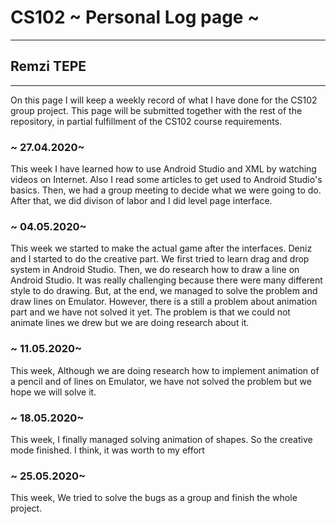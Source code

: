 # CS102 ~ Personal Log page ~
****
## Remzi TEPE
****

On this page I will keep a weekly record of what I have done for the CS102 group project. This page will be submitted together with the rest of the repository, in partial fulfillment of the CS102 course requirements.

### ~ 27.04.2020~
This week I have learned how to use Android Studio and XML by watching videos on Internet. Also I read some articles
to get used to Android Studio's basics.
Then, we had a group meeting to decide what we were going to do. After that, we did divison of labor and I did level
page interface.

### ~ 04.05.2020~
This week we started to make the actual game after the interfaces. Deniz and I started to do the creative part.
We first tried to learn drag and drop system in Android Studio. Then, we do research how to draw a line on Android 
Studio. It was really challenging because there were many different style to do drawing. But, at the end, we managed
to solve the problem and draw lines on Emulator. However, there is a still a problem about animation part and we have
not solved it yet. The problem is that we could not animate lines we drew but we are doing research about it.

### ~ 11.05.2020~
This week, Although we are doing research how to implement animation of a pencil and of lines on Emulator, we have not 
solved the problem but we hope we will solve it.

### ~ 18.05.2020~
This week, I finally managed solving animation of shapes. So the creative mode finished. I think, it was worth to my effort

### ~ 25.05.2020~
This week, We tried to solve the bugs as a group and finish the whole project.
